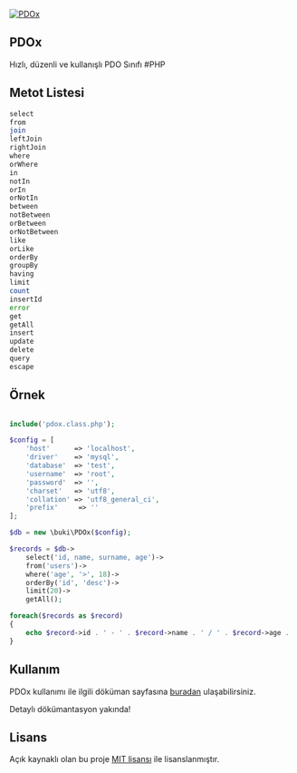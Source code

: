 [![PDOx][pdox-img]][doc-url]

## PDOx
Hızlı, düzenli ve kullanışlı PDO Sınıfı #PHP


## Metot Listesi
```php
select
from
join
leftJoin
rightJoin
where
orWhere
in
notIn
orIn
orNotIn
between
notBetween
orBetween
orNotBetween
like
orLike
orderBy
groupBy
having
limit
count
insertId
error
get
getAll
insert
update
delete
query
escape
```

## Örnek
```php

include('pdox.class.php');

$config = [
	'host'		=> 'localhost',
	'driver'	=> 'mysql',
	'database'	=> 'test',
	'username'	=> 'root',
	'password'	=> '',
	'charset'	=> 'utf8',
	'collation'	=> 'utf8_general_ci',
	'prefix'	 => ''
];

$db = new \buki\PDOx($config);

$records = $db->
	select('id, name, surname, age')->
	from('users')->
	where('age', '>', 18)->
	orderBy('id', 'desc')->
	limit(20)->
	getAll();

foreach($records as $record)
{
	echo $record->id . ' - ' . $record->name . ' / ' . $record->age . '<br />';
}
```
## Kullanım 
PDOx kullanımı ile ilgili döküman sayfasına [buradan][doc-url] ulaşabilirsiniz.

Detaylı dökümantasyon yakında!

## Lisans
Açık kaynaklı olan bu proje [MIT lisansı][mit-url] ile lisanslanmıştır.

[pdox-img]: http://burakdemirtas.org/uploads/images/20140610210255_pdox_pdo_class_for_php.jpg
[paypal-donate-url]: http://burakdemirtas.org
[mit-url]: http://opensource.org/licenses/MIT
[doc-url]: http://burakdemirtas.org/pdox-kullanisli-pdo-sinifi-php/
